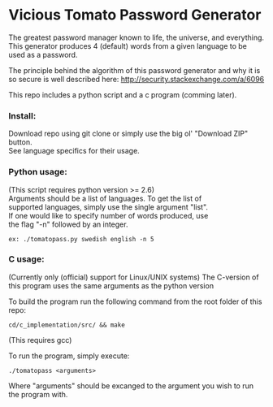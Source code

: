 # Vicious Tomato Password Generator
The greatest password manager known to life, the universe, and everything.  
This generator produces 4 (default) words from a given language to be used as a password. 

The principle behind the algorithm of this password generator and why it is so secure is well described here: http://security.stackexchange.com/a/6096 

This repo includes a python script and a c program (comming later).  

### Install:
Download repo using git clone or simply use the big ol' "Download ZIP" button.  
See language specifics for their usage.  

### Python usage:
(This script requires python version >= 2.6)  
Arguments should be a list of languages. To get the list of  
supported languages, simply use the single argument "list".  
If one would like to specify number of words produced, use  
the flag "-n" followed by an integer.  
    
    ex: ./tomatopass.py swedish english -n 5 

### C usage:
(Currently only (official) support for Linux/UNIX systems)
The C-version of this program uses the same arguments as the python version

To build the program run the following command from the root folder of this repo:

    cd/c_implementation/src/ && make

(This requires gcc)

To run the program, simply execute:

    ./tomatopass <arguments>

Where "arguments" should be excanged to the argument you wish to run the program with.
